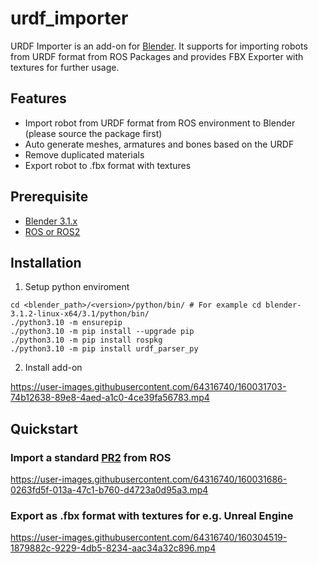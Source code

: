 # urdf_importer
URDF Importer is an add-on for [Blender](https://www.blender.org/). It supports for importing robots from URDF format from ROS Packages and provides FBX Exporter with textures for further usage.

## Features
- Import robot from URDF format from ROS environment to Blender (please source the package first)
- Auto generate meshes, armatures and bones based on the URDF
- Remove duplicated materials
- Export robot to .fbx format with textures

## Prerequisite
- [Blender 3.1.x](https://www.blender.org/download/releases/3-1/)
- [ROS or ROS2](https://www.ros.org/)

## Installation

1. Setup python enviroment
```
cd <blender_path>/<version>/python/bin/ # For example cd blender-3.1.2-linux-x64/3.1/python/bin/
./python3.10 -m ensurepip
./python3.10 -m pip install --upgrade pip
./python3.10 -m pip install rospkg
./python3.10 -m pip install urdf_parser_py
```

2. Install add-on

https://user-images.githubusercontent.com/64316740/160031703-74b12638-89e8-4aed-a1c0-4ce39fa56783.mp4



## Quickstart
### Import a standard [PR2](http://wiki.ros.org/Robots/PR2) from ROS 
https://user-images.githubusercontent.com/64316740/160031686-0263fd5f-013a-47c1-b760-d4723a0d95a3.mp4

### Export as .fbx format with textures for e.g. Unreal Engine

https://user-images.githubusercontent.com/64316740/160304519-1879882c-9229-4db5-8234-aac34a32c896.mp4

